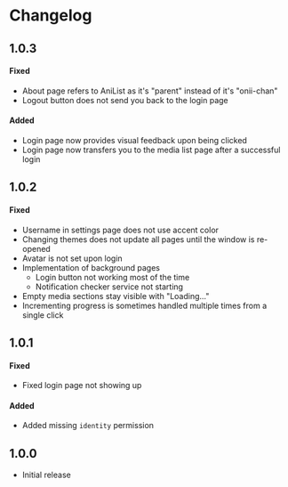 # Changelog

## 1.0.3

#### Fixed

* About page refers to AniList as it's "parent" instead of it's "onii-chan"
* Logout button does not send you back to the login page

#### Added

* Login page now provides visual feedback upon being clicked
* Login page now transfers you to the media list page after a successful login

## 1.0.2

#### Fixed

* Username in settings page does not use accent color
* Changing themes does not update all pages until the window is re-opened
* Avatar is not set upon login
* Implementation of background pages
  * Login button not working most of the time
  * Notification checker service not starting
* Empty media sections stay visible with "Loading..."
* Incrementing progress is sometimes handled multiple times from a single click

## 1.0.1

#### Fixed

* Fixed login page not showing up

#### Added

* Added missing `identity` permission

## 1.0.0

* Initial release

